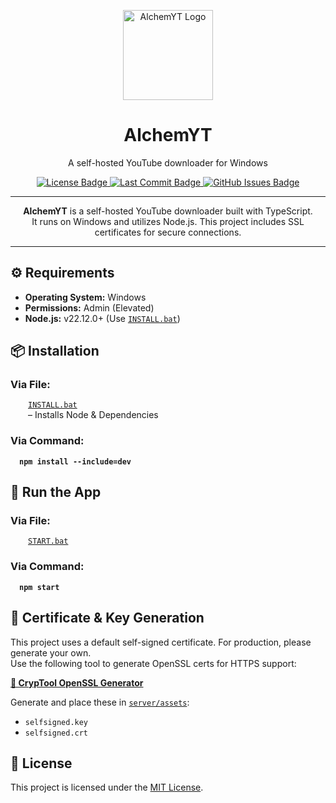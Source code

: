 <!-- Project Logo -->
<p align="center">
  <img src="https://iili.io/FUfTL67.gif" alt="AlchemYT Logo" style="max-width: 90vw; height: 15vw;">
</p>

<!-- Project Title -->
<h1 align="center"><b>AlchemYT</b></h1>
<p align="center">
  A self-hosted YouTube downloader for Windows
</p>

<!-- Shields -->
<div align="center">
  <a href="https://github.com/AlchemistChief/AlchemYT/blob/main/LICENSE.md">
    <img src="https://img.shields.io/github/license/AlchemistChief/AlchemYT?color=green&style=flat&label=License" alt="License Badge" />
  </a>
  <a href="https://github.com/AlchemistChief/AlchemYT/commits/main">
    <img src="https://img.shields.io/github/last-commit/AlchemistChief/AlchemYT?color=blue&style=flat&label=Last%20Commit" alt="Last Commit Badge" />
  </a>
  <a href="https://github.com/AlchemistChief/AlchemYT/issues">
    <img src="https://img.shields.io/github/issues/AlchemistChief/AlchemYT?color=orange&logo=github&logoColor=white&style=flat" alt="GitHub Issues Badge" />
  </a>
</div>

<hr>

<!-- Project Description -->
<p align="center">
  <b>AlchemYT</b> is a self-hosted YouTube downloader built with TypeScript.<br>
  It runs on Windows and utilizes Node.js. This project includes SSL certificates for secure connections.
</p>

<hr>

<!-- Requirements -->
<h2>⚙ Requirements</h2>
<ul>
  <li><b>Operating System:</b> Windows</li>
  <li><b>Permissions:</b> Admin (Elevated)</li>
  <li><b>Node.js:</b> v22.12.0+ (Use <a href="INSTALL.bat"><code>INSTALL.bat</code></a>)</li>
</ul>

<!-- Installation -->
<h2>📦 Installation</h2>
<h3>Via File:</h3>
<div style="margin-left: 2em;">
  <a href="INSTALL.bat"><code>INSTALL.bat</code></a>
  </br>– Installs Node & Dependencies
</div>

<h3>Via Command:</h3>
<div style="margin-left: 1em;">
  <pre><code><b>npm install --include=dev</b></code></pre>
</div>

<!-- Run the App -->
<h2>🚀 Run the App</h2>
<h3>Via File:</h3>
<div style="margin-left: 2em;">
  <a href="START.bat"><code>START.bat</code></a>
</div>

<h3>Via Command:</h3>
<div style="margin-left: 1em;">
  <pre><code><b>npm start</b></code></pre>
</div>

<!-- Certificate -->

<h2>🔐 Certificate & Key Generation</h2>

<p>
  This project uses a default self-signed certificate. For production, please generate your own.<br>
  Use the following tool to generate OpenSSL certs for HTTPS support:
</p>

<p>
   <a href="https://www.cryptool.org/de/cto/openssl/" target="_blank"><b>🔗 CrypTool OpenSSL Generator</b></a>
</p>

<p>Generate and place these in <a href="server/assets"><code>server/assets</code></a>:</p>
<ul>
  <li><code>selfsigned.key</code></li>
  <li><code>selfsigned.crt</code></li>
</ul>

<!-- License -->

<h2>📄 License</h2>
<p>This project is licensed under the <a href="LICENSE.md">MIT License</a>.</p>